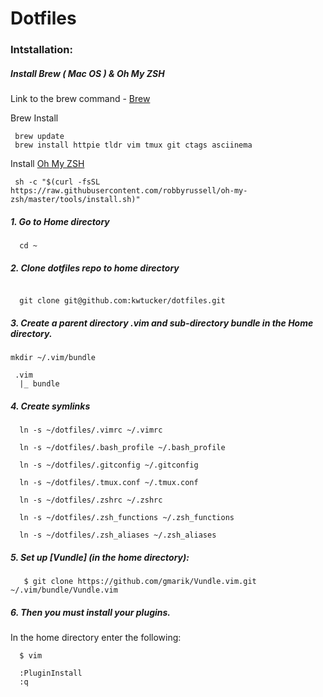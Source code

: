 # Dotfiles

### Intstallation:

##### Install Brew ( Mac OS ) & Oh My ZSH
Link to the brew command - [Brew](https://brew.sh/)

Brew Install
```
 brew update
 brew install httpie tldr vim tmux git ctags asciinema
```

Install [Oh My ZSH](https://github.com/robbyrussell/oh-my-zsh)
```
 sh -c "$(curl -fsSL https://raw.githubusercontent.com/robbyrussell/oh-my-zsh/master/tools/install.sh)"
```

##### 1. Go to Home directory
```
  cd ~
```

##### 2. Clone dotfiles repo to home directory
```

  git clone git@github.com:kwtucker/dotfiles.git
```

##### 3. Create a parent directory .vim and sub-directory bundle in the Home directory.
```
mkdir ~/.vim/bundle
```

```
 .vim
  |_ bundle
```

##### 4. Create symlinks

```
  ln -s ~/dotfiles/.vimrc ~/.vimrc

  ln -s ~/dotfiles/.bash_profile ~/.bash_profile

  ln -s ~/dotfiles/.gitconfig ~/.gitconfig

  ln -s ~/dotfiles/.tmux.conf ~/.tmux.conf

  ln -s ~/dotfiles/.zshrc ~/.zshrc

  ln -s ~/dotfiles/.zsh_functions ~/.zsh_functions

  ln -s ~/dotfiles/.zsh_aliases ~/.zsh_aliases
```

##### 5. Set up [Vundle] (in the home directory):
```
   $ git clone https://github.com/gmarik/Vundle.vim.git ~/.vim/bundle/Vundle.vim
```
##### 6. Then you must install your plugins.
In the home directory enter the following:
```shell
  $ vim

  :PluginInstall
  :q
```
